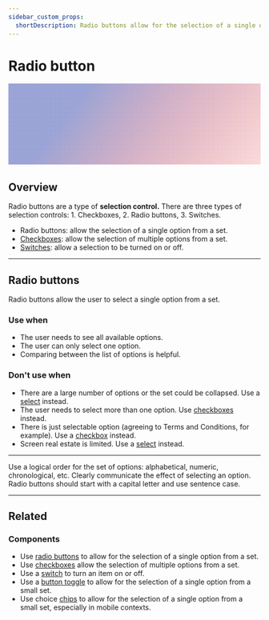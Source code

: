 ```yaml
---
sidebar_custom_props:
  shortDescription: Radio buttons allow for the selection of a single option from a set.
---
```


# Radio button

<ComponentVisual storybookUrl="https://forge.tylerdev.io/main/?path=/story/components-radio-button--default">

![](./images/radio-button.png)

</ComponentVisual>

## Overview 

Radio buttons are a type of **selection control.** There are three types of selection controls: 1. Checkboxes, 2. Radio buttons, 3. Switches.

- Radio buttons: allow the selection of a single option from a set.
- [Checkboxes](/components/controls/checkbox): allow the selection of multiple options from a set.
- [Switches](/components/controls/switch): allow a selection to be turned on or off.

---

## Radio buttons

Radio buttons allow the user to select a single option from a set.

### Use when

- The user needs to see all available options. 
- The user can only select one option. 
- Comparing between the list of options is helpful. 

### Don't use when

- There are a large number of options or the set could be collapsed. Use a [select](/components/fields/select) instead.
- The user needs to select more than one option. Use [checkboxes](/components/controls/checkbox) instead.
- There is just selectable option (agreeing to Terms and Conditions, for example). Use a [checkbox](/components/controls/checkbox) instead.
- Screen real estate is limited. Use a [select](/components/fields/select) instead.

---

<DoDontGrid>
  <DoDontTextSection>
    <DoDontText type="do">Use a logical order for the set of options: alphabetical, numeric, chronological, etc.</DoDontText>
    <DoDontText type="do">Clearly communicate the effect of selecting an option.</DoDontText>
    <DoDontText type="do">Radio buttons should start with a capital letter and use sentence case.</DoDontText>
  </DoDontTextSection>
</DoDontGrid>

---

## Related

### Components

- Use [radio buttons](/components/controls/radio-button) to allow for the selection of a single option from a set.
- Use [checkboxes](/components/controls/checkbox) allow the selection of multiple options from a set.
- Use a [switch](/components/controls/switch) to turn an item on or off. 
- Use a [button toggle](/components/controls/button-toggle) to allow for the selection of a single option from a small set. 
- Use choice [chips](/components/utilities/chips) to allow for the selection of a single option from a small set, especially in mobile contexts. 


